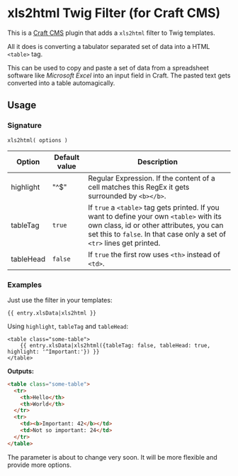 # xls2html Twig Filter (for Craft CMS)

This is a [Craft CMS](http://craftcms.com) plugin that adds a `xls2html` filter to Twig templates.

All it does is converting a tabulator separated set of data into a HTML `<table>` tag.

This can be used to copy and paste a set of data from a spreadsheet software like *Microsoft Excel* into an input field in Craft. The pasted text gets converted into a table automagically.

## Usage

### Signature

~~~
xls2html( options )
~~~

|Option|Default value|Description
|------|-------------|-----------
|highlight|"^$"|Regular Expression. If the content of a cell matches this RegEx it gets surrounded by `<b></b>`.
|tableTag|`true`|If `true` a `<table>` tag gets printed. If you want to define your own `<table>` with its own class, id or other attributes, you can set this to `false`. In that case only a set of `<tr>` lines get printed.
|tableHead|`false`|If `true` the first row uses `<th>` instead of `<td>`.

### Examples

Just use the filter in your templates:

~~~twig
{{ entry.xlsData|xls2html }}
~~~

Using `highlight`, `tableTag` and `tableHead`:

~~~twig
<table class="some-table">
    {{ entry.xlsData|xls2html({tableTag: false, tableHead: true, highlight: '^Important:'}) }}
</table>
~~~

**Outputs:**

~~~html
<table class="some-table">
  <tr>
    <th>Hello</th>
    <th>World</th>
  </tr>
  <tr>
    <td><b>Important: 42</b></td>
    <td>Not so important: 24</td>
  </tr>
</table>
~~~

The parameter is about to change very soon. It will be more flexible and provide more options.
